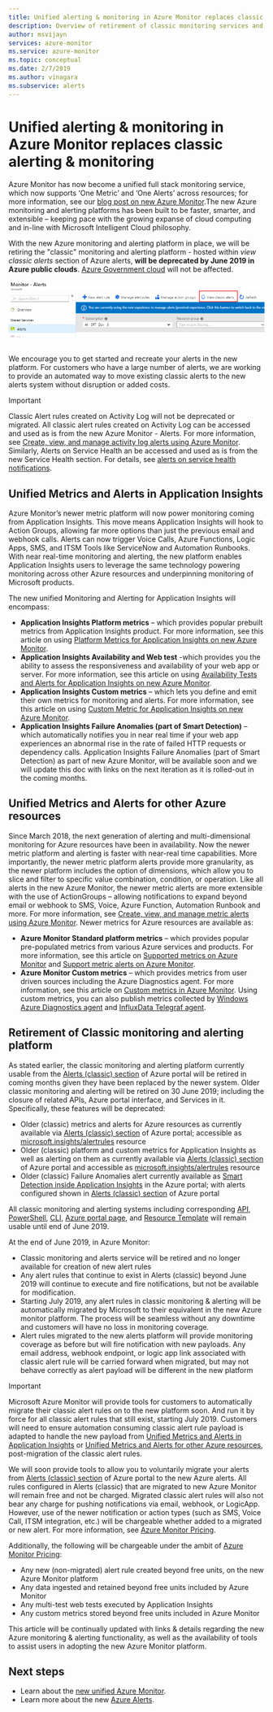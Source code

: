 ```yaml
---
title: Unified alerting & monitoring in Azure Monitor replaces classic alerting & monitoring
description: Overview of retirement of classic monitoring services and functionality, earlier shown in Azure portal under Alerts (classic). Classic alerting & monitoring includes classic metric alerts for Azure resources, classic metric alerts for Application Insights, classic webtest alerts for Application Insights, classic custom metric based alerts for Application Insights and classic alerts for Application Insights SmartDetection v1
author: msvijayn
services: azure-monitor
ms.service: azure-monitor
ms.topic: conceptual
ms.date: 2/7/2019
ms.author: vinagara
ms.subservice: alerts
---
```

# Unified alerting & monitoring in Azure Monitor replaces classic alerting & monitoring

Azure Monitor has now become a unified full stack monitoring service, which now supports ‘One Metric’ and ‘One Alerts’ across resources; for more information, see our [blog post on new Azure Monitor](https://azure.microsoft.com/blog/new-full-stack-monitoring-capabilities-in-azure-monitor/).The new Azure monitoring and alerting platforms has been built to be faster, smarter, and extensible – keeping pace with the growing expanse of cloud computing and in-line with Microsoft Intelligent Cloud philosophy. 

With the new Azure monitoring and alerting platform in place, we will be retiring the "classic" monitoring and alerting platform  - hosted within *view classic alerts* section of Azure alerts, **will be deprecated by June 2019 in Azure public clouds**. [Azure Government cloud](../../azure-government/documentation-government-welcome.md) will not be affected.

 ![Classic alert in Azure portal](media/monitoring-classic-retirement/monitor-alert-screen2.png) 

We encourage you to get started and recreate your alerts in the new platform. For customers who have a large number of alerts, we are working to provide an automated way to move existing classic alerts to the new alerts system without disruption or added costs.

> [!IMPORTANT]
> Classic Alert rules created on Activity Log will not be deprecated or migrated. All classic alert rules created on Activity Log can be accessed and used as is from the new Azure Monitor - Alerts. For more information, see [Create, view, and manage activity log alerts using Azure Monitor](../../azure-monitor/platform/alerts-activity-log.md). Similarly, Alerts on Service Health an be accessed and used as is from the new Service Health section. For details, see [alerts on service health notifications](../../azure-monitor/platform/alerts-activity-log-service-notifications.md).

## Unified Metrics and Alerts in Application Insights

Azure Monitor’s newer metric platform will now power monitoring coming from Application Insights. This move means Application Insights will hook to Action Groups, allowing far more options than just the previous email and webhook calls. Alerts can now trigger Voice Calls, Azure Functions, Logic Apps, SMS, and ITSM Tools like ServiceNow and Automation Runbooks. With near real-time monitoring and alerting, the new platform enables Application Insights users to leverage the same technology powering monitoring across other Azure resources and underpinning monitoring of Microsoft products.

The new unified Monitoring and Alerting for Application Insights will encompass:

- **Application Insights Platform metrics** – which provides popular prebuilt metrics from Application Insights product. For more information, see this article on using [Platform Metrics for Application Insights on new Azure Monitor](../../azure-monitor/app/pre-aggregated-metrics-log-metrics.md#pre-aggregated-metrics).
- **Application Insights Availability and Web test** -which provides you the ability to assess the responsiveness and availability of your web app or server. For more information, see this article on using [Availability Tests and Alerts for Application Insights on new Azure Monitor](../../azure-monitor/app/monitor-web-app-availability.md).
- **Application Insights Custom metrics** – which lets you define and emit their own metrics for monitoring and alerts. For more information, see this article on using [Custom Metric for Application Insights on new Azure Monitor](../../azure-monitor/app/pre-aggregated-metrics-log-metrics.md#custom-metrics-dimensions-and-pre-aggregation).
- **Application Insights Failure Anomalies (part of Smart Detection)** – which automatically notifies you in near real time if your web app experiences an abnormal rise in the rate of failed HTTP requests or dependency calls. Application Insights Failure Anomalies (part of Smart Detection) as part of new Azure Monitor, will be available soon and we will update this doc with links on the next iteration as it is rolled-out in the coming months.

## Unified Metrics and Alerts for other Azure resources

Since March 2018, the next generation of alerting and multi-dimensional monitoring for Azure resources have been in availability. Now the newer metric platform and alerting is faster with near-real time capabilities. More importantly, the newer metric platform alerts provide more granularity, as the newer platform includes the option of dimensions, which allow you to slice and filter to specific value combination, condition, or operation. Like all alerts in the new Azure Monitor, the newer metric alerts are more extensible with the use of ActionGroups – allowing notifications to expand beyond email or webhook to SMS, Voice, Azure Function, Automation Runbook and more. For more information, see [Create, view, and manage metric alerts using Azure Monitor](../../azure-monitor/platform/alerts-metric.md).
Newer metrics for Azure resources are available as:

- **Azure Monitor Standard platform metrics** – which provides popular pre-populated metrics from various Azure services and products. For more information, see this article on [Supported metrics on Azure Monitor](../../azure-monitor/platform/alerts-metric-near-real-time.md#metrics-and-dimensions-supported) and [Support metric alerts on Azure Monitor](../../azure-monitor/platform/alerts-metric-overview.md#supported-resource-types-for-metric-alerts).
- **Azure Monitor Custom metrics** – which provides metrics from user driven sources including the Azure Diagnostics agent. For more information, see this article on [Custom metrics in Azure Monitor](../../azure-monitor/platform/metrics-custom-overview.md). Using custom metrics, you can also publish metrics collected by [Windows Azure Diagnostics agent](../../azure-monitor/platform/collect-custom-metrics-guestos-resource-manager-vm.md) and [InfluxData Telegraf agent](../../azure-monitor/platform/collect-custom-metrics-linux-telegraf.md).

## Retirement of Classic monitoring and alerting platform

As stated earlier, the classic monitoring and alerting platform currently usable from the [Alerts (classic) section](../../azure-monitor/platform/alerts-classic.overview.md) of Azure portal will be retired in coming months given they have been replaced by the newer system.
Older classic monitoring and alerting will be retired on 30 June 2019; including the closure of related APIs, Azure portal interface, and Services in it. Specifically, these features will be deprecated:

- Older (classic) metrics and alerts for Azure resources as currently available via [Alerts (classic) section](../../azure-monitor/platform/alerts-classic.overview.md) of Azure portal; accessible as [microsoft.insights/alertrules](https://docs.microsoft.com/rest/api/monitor/alertrules) resource
- Older (classic) platform and custom metrics for Application Insights as well as alerting on them as currently available via [Alerts (classic) section](../../azure-monitor/platform/alerts-classic.overview.md) of Azure portal and accessible as [microsoft.insights/alertrules](https://docs.microsoft.com/rest/api/monitor/alertrules) resource
- Older (classic) Failure Anomalies alert currently available as [Smart Detection inside Application Insights](../../azure-monitor/app/proactive-diagnostics.md) in the Azure portal; with alerts configured shown in [Alerts (classic) section](../../azure-monitor/platform/alerts-classic.overview.md) of Azure portal

All classic monitoring and alerting systems including corresponding [API](https://msdn.microsoft.com/library/azure/dn931945.aspx), [PowerShell](../../azure-monitor/platform/alerts-classic-portal.md), [CLI](../../azure-monitor/platform/alerts-classic-portal.md), [Azure portal page](../../azure-monitor/platform/alerts-classic-portal.md), and [Resource Template](../../azure-monitor/platform/alerts-enable-template.md) will remain usable until end of June 2019. 

At the end of June 2019, in Azure Monitor:

- Classic monitoring and alerts service will be retired and no longer available for creation of new alert rules
- Any alert rules that continue to exist in Alerts (classic) beyond June 2019 will continue to execute and fire notifications, but not be available for modification.
- Starting July 2019, any alert rules in classic monitoring & alerting will be automatically migrated by Microsoft to their equivalent in the new Azure monitor platform. The process will be seamless without any downtime and customers will have no loss in monitoring coverage.
- Alert rules migrated to the new alerts platform will provide monitoring coverage as before but will fire notification with new payloads. Any email address, webhook endpoint, or logic app link associated with classic alert rule will be carried forward when migrated, but may not behave correctly as alert payload will be different in the new platform

> [!IMPORTANT]
> Microsoft Azure Monitor will provide tools for customers to automatically migrate their classic alert rules on to the new platform soon. And run it by force for all classic alert rules that still exist, starting July 2019. Customers will need to ensure automation consuming classic alert rule payload is adapted to handle the new payload from [Unified Metrics and Alerts in Application Insights](#unified-metrics-and-alerts-in-application-insights) or [Unified Metrics and Alerts for other Azure resources](#unified-metrics-and-alerts-for-other-azure-resources), post-migration of the classic alert rules. 

We will soon provide tools to allow you to voluntarily migrate your alerts from [Alerts (classic) section](../../azure-monitor/platform/alerts-classic.overview.md) of Azure portal to the new Azure alerts. All rules configured in Alerts (classic) that are migrated to new Azure Monitor will remain free and not be charged. Migrated classic alert rules will also not bear any charge for pushing notifications via email, webhook, or LogicApp. However, use of the newer notification or action types (such as SMS, Voice Call, ITSM integration, etc.) will be chargeable whether added to a migrated or new alert. For more information, see [Azure Monitor Pricing](https://azure.microsoft.com/pricing/details/monitor/).

Additionally, the following will be chargeable under the ambit of [Azure Monitor Pricing](https://azure.microsoft.com/pricing/details/monitor/):

- Any new (non-migrated) alert rule created beyond free units, on the new Azure Monitor platform
- Any data ingested and retained beyond free units included by Azure Monitor
- Any multi-test web tests executed by Application Insights
- Any custom metrics stored beyond free units included in Azure Monitor

This article will be continually updated with links & details regarding the new Azure monitoring & alerting functionality, as well as the availability of tools to assist users in adopting the new Azure Monitor platform.


## Next steps

* Learn about the [new unified Azure Monitor](../../azure-monitor/overview.md).
* Learn more about the new [Azure Alerts](../../azure-monitor/platform/alerts-overview.md).

